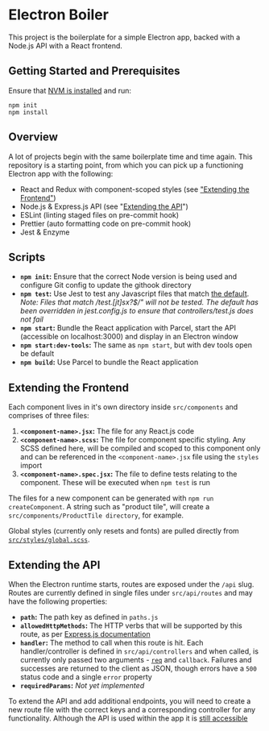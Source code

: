 # Electron Boiler

This project is the boilerplate for a simple Electron app, backed with a Node.js API with a React frontend.

## Getting Started and Prerequisites
Ensure that [NVM is installed](https://github.com/nvm-sh/nvm#installing-and-updating) and run:
```shell
npm init
npm install
```

## Overview
A lot of projects begin with the same boilerplate time and time again. This repository is a starting point, from which you can pick up a functioning Electron app with the following:

- React and Redux with component-scoped styles (see ["Extending the Frontend"](#extending-the-frontend))
- Node.js & Express.js API (see "[Extending the API](#extending-the-api)")
- ESLint (linting staged files on pre-commit hook)
- Prettier (auto formatting code on pre-commit hook)
- Jest & Enzyme

## Scripts

- **`npm init`:** Ensure that the correct Node version is being used and configure Git config to update the githook directory
- **`npm test`:** Use Jest to test any Javascript files that match [the default](https://jestjs.io/docs/en/configuration#testregex-string--arraystring). *Note: Files that match /test.[jt]sx?$/" will not be tested. The default has been overridden in jest.config.js to ensure that controllers/test.js does not fail*
- **`npm start`:** Bundle the React application with Parcel, start the API (accessible on localhost:3000) and display in an Electron window
- **`npm start:dev-tools`:** The same as `npm start`, but with dev tools open be default
- **`npm build`:** Use Parcel to bundle the React application

## Extending the Frontend

Each component lives in it's own directory inside `src/components` and comprises of three files:
1. **`<component-name>.jsx`:** The file for any React.js code
2. **`<component-name>.scss`:** The file for component specific styling. Any SCSS defined here, will be compiled and scoped to this component only and can be referenced in the `<component-name>.jsx` file using the `styles` import
3. **`<component-name>.spec.jsx`:** The file to define tests relating to the component. These will be executed when `npm test` is run

The files for a new component can be generated with `npm run createComponent`. A string such as "product tile", will create a `src/components/ProductTile directory`, for example.

Global styles (currently only resets and fonts) are pulled directly from [`src/styles/global.scss`](/src/styles/global/scss).

## Extending the API
When the Electron runtime starts, routes are exposed under the `/api` slug. Routes are currently defined in single files under `src/api/routes` and may have the following properties:

  - **`path`:** The path key as defined in `paths.js`
  - **`allowedHttpMethods`:** The HTTP verbs that will be supported by this route, as per [Express.js documentation](https://expressjs.com/en/5x/api.html#routing-methods)
  - **`handler`:** The method to call when this route is hit. Each handler/controller is defined in `src/api/controllers` and when called, is currently only passed two arguments - [`req`](https://expressjs.com/en/5x/api.html#req) and `callback`. Failures and successes are returned to the client as JSON, though errors have a `500` status code and a single `error` property
  - **`requiredParams`:** *Not yet implemented*

To extend the API and add additional endpoints, you will need to create a new route file with the correct keys and a corresponding controller for any functionality. Although the API is used within the app it is [still accessible](http://localhost:3000)
